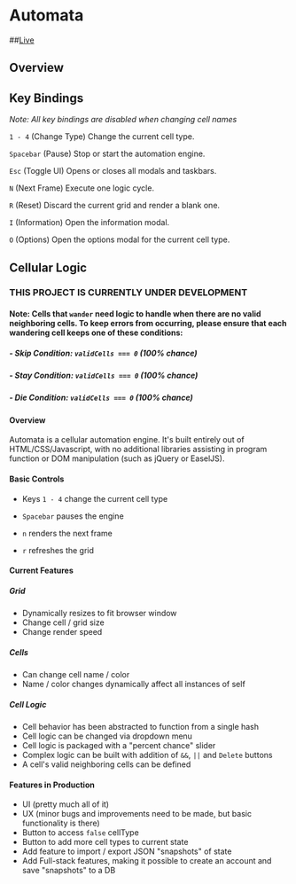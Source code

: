 # Automata

##[Live][website]

[website]: https://chrabyrd.github.io/Automata

## Overview

## Key Bindings

*Note: All key bindings are disabled when changing cell names*

`1 - 4` (Change Type) Change the current cell type.

`Spacebar` (Pause) Stop or start the automation engine.

`Esc` (Toggle UI) Opens or closes all modals and taskbars.

`N` (Next Frame) Execute one logic cycle.

`R` (Reset) Discard the current grid and render a blank one.

`I` (Information) Open the information modal.

`O` (Options) Open the options modal for the current cell type.

## Cellular Logic



### THIS PROJECT IS CURRENTLY UNDER DEVELOPMENT

#### Note: Cells that `wander` need logic to handle when there are no valid neighboring cells. To keep errors from occurring, please ensure that each wandering cell keeps one of these conditions:

##### - Skip Condition: `validCells === 0` (100% chance)

##### - Stay Condition: `validCells === 0` (100% chance)

##### - Die Condition: `validCells === 0` (100% chance)

#### Overview

Automata is a cellular automation engine. It's built entirely out of HTML/CSS/Javascript, with no additional libraries assisting in program function or DOM manipulation (such as jQuery or EaselJS).

#### Basic Controls

- Keys `1 - 4` change the current cell type

- `Spacebar` pauses the engine

- `n` renders the next frame

- `r` refreshes the grid

#### Current Features

##### Grid

- Dynamically resizes to fit browser window
- Change cell / grid size
- Change render speed

##### Cells

- Can change cell name / color
- Name / color changes dynamically affect all instances of self

##### Cell Logic

- Cell behavior has been abstracted to function from a single hash
- Cell logic can be changed via dropdown menu
- Cell logic is packaged with a "percent chance" slider
- Complex logic can be built with addition of `&&`, `||` and `Delete` buttons
- A cell's valid neighboring cells can be defined

#### Features in Production

- UI (pretty much all of it)
- UX (minor bugs and improvements need to be made, but basic functionality is there)
- Button to access `false` cellType
- Button to add more cell types to current state
- Add feature to import / export JSON "snapshots" of state
- Add Full-stack features, making it possible to create an account and save "snapshots" to a DB
